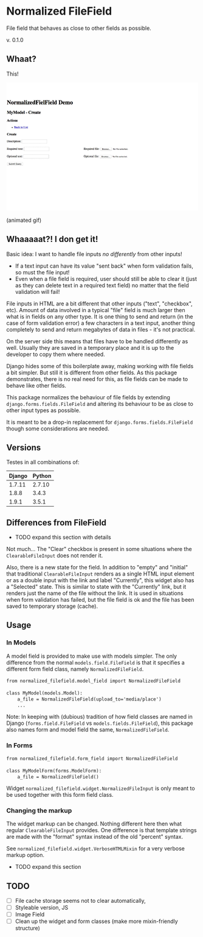 # Normalized FileField

File field that behaves as close to other fields as possible.

v. 0.1.0


## Whaat?

This!

![Screenshots](docs/img/demo.gif)

(animated gif)


## Whaaaaat?! I don get it!

Basic idea: I want to handle file inputs *no differently* from other inputs!

 * If a text input can have its value "sent back" when form validation fails,
   so must the file input!
 * Even when a file field is required, user should still be able to clear it 
   (just as they can delete text in a required text field) no matter that the field 
   validation will fail!


File inputs in HTML are a bit different that other inputs ("text", "checkbox", etc).
Amount of data involved in a typical "file" field is much larger then what is in fields on any
other type. It is one thing to send and return (in the case of form validation error) a few 
characters in a text input, another thing completely to send and return megabytes of data in 
files - it's not practical.
   
On the server side this means that files have to be handled differently as well. Usually they are
saved in a temporary place and it is up to the developer to copy them where needed.

Django hides some of this boilerplate away, making working with file fields a bit simpler. 
But still it is different from other fields. As this package demonstrates, there is no real need 
for this, as file fields can be made to behave like other fields.

This package normalizes the behaviour of file fields by extending `django.forms.fields.FileField`
and altering its behaviour to be as close to other input types as possible.

It is meant to be a drop-in replacement for `django.forms.fields.FileField` though some 
considerations are needed.


## Versions

Testes in all combinations of:

| Django  | Python  |
|---------|---------|
| 1.7.11  | 2.7.10  |
| 1.8.8   | 3.4.3   |
| 1.9.1   | 3.5.1   |


## Differences from FileField

 * TODO expand this section with details
 
Not much... The "Clear" checkbox is present in some situations where the `ClearableFileInput`
does not render it. 

Also, there is a new state for the field. In addition to "empty" and "initial" that traditional
`ClearableFileInput` renders as a single HTML input element or as a double input with the link 
and label "Currently", this widget also has a "Selected" state. This is similar to state with the 
"Currently" link, but it renders just the name of the file without the link. It is used in 
situations when form validation has failed, but the file field is ok and the file has been saved to
temporary storage (cache).


## Usage

### In Models

A model field is provided to make use with models simpler. The only difference from the normal
`models.field.FileField` is that it specifies a different form field class, namely
`NormalizedFileField`.
    
    from normalized_filefield.model_field import NormalizedFileField
    
    class MyModel(models.Model):
        a_file = NormalizedFileField(upload_to='media/place')
        ...


Note: In keeping with (dubious) tradition of how field classes are named in Django 
(`forms.field.FileField` vs `models.fields.FileField`), this package also names form and model 
field the same, `NormalizedFileField`.


### In Forms

    from normalized_filefield.form_field import NormalizedFileField
    
    class MyModelForm(forms.ModelForm):
        a_file = NormalizedFileField()


Widget `normalized_filefield.widget.NormalizedFileInput` is only meant to be used together with
this form field class.


### Changing the markup

The widget markup can be changed. Nothing different here then what regular `ClearableFileInput`
provides. One difference is that template strings are made with the "format" syntax instead of 
the old "percent" syntax.

See `normalized_filefield.widget.VerboseHTMLMixin` for a very verbose markup option.

 * TODO expand this section 


## TODO

 - [ ] File cache storage seems not to clear automatically, 
 - [ ] Styleable version, JS 
 - [ ] Image Field
 - [ ] Clean up the widget and form classes (make more mixin-friendly structure) 
